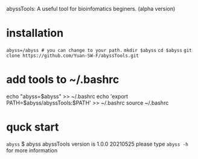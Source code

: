 abyssTools: A useful tool for bioinfomatics beginers. (alpha version)

# installation

`abyss=/abyss # you can change to your path.`
`mkdir $abyss`
`cd $abyss`
`git clone https://github.com/Yuan-SW-F/abyssTools.git`


# add tools to ~/.bashrc

echo "abyss=$abyss" >> ~/.bashrc
echo 'export PATH=$abyss/abyssTools:$PATH' >> ~/.bashrc
source ~/.bashrc

# quck start
`abyss`
$ abyss
abyssTools version is 1.0.0 20210525
please type `abyss -h` for more information

